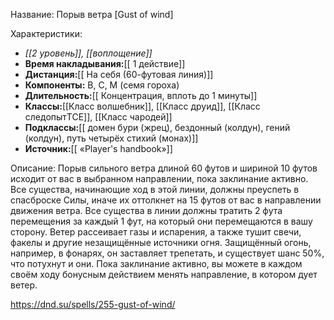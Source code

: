 Название: Порыв ветра \[Gust of wind] 

Характеристики:
- *[[2 уровень]], [[воплощение]]*
- **Время накладывания:**[[ 1 действие]]
- **Дистанция:**[[ На себя (60-футовая линия)]]
- **Компоненты:** В, С, М (семя гороха)
- **Длительность:**[[ Концентрация, вплоть до 1 минуты]]
- **Классы:**[[Класс  волшебник]], [[Класс друид]], [[Класс следопытTCE]], [[Класс чародей]]
- **Подклассы:**[[ домен бури (жрец), бездонный (колдун), гений (колдун), путь четырёх стихий (монах)]]
- **Источник:**[[ «Player's handbook»]]

Описание:
Порыв сильного ветра длиной 60 футов и шириной 10 футов исходит от вас в выбранном направлении, пока заклинание активно. Все существа, начинающие ход в этой линии, должны преуспеть в спасброске Силы, иначе их оттолкнет на 15 футов от вас в направлении движения ветра.
Все существа в линии должны тратить 2 фута перемещения за каждый 1 фут, на который они перемещаются в вашу сторону.
Ветер рассеивает газы и испарения, а также тушит свечи, факелы и другие незащищённые источники огня. Защищённый огонь, например, в фонарях, он заставляет трепетать, и существует шанс 50%, что потухнут и они.
Пока заклинание активно, вы можете в каждом своём ходу бонусным действием менять направление, в котором дует ветер.

https://dnd.su/spells/255-gust-of-wind/